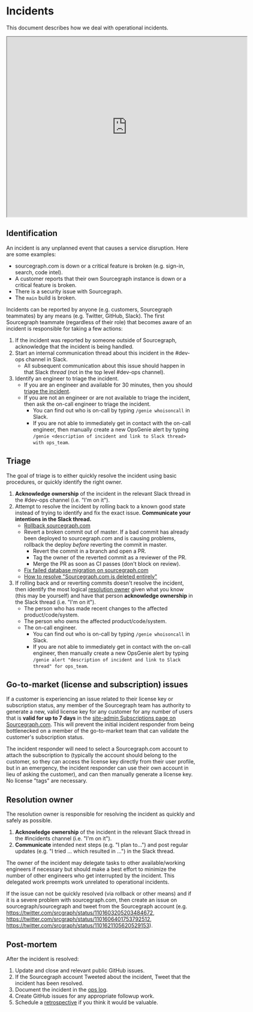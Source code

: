 # Incidents

This document describes how we deal with operational incidents.

<iframe src="https://drive.google.com/file/d/1kTZ-_N1ulx9Kf0vZyn5BWTrtipbvN9jH/preview" width="640" height="480"></iframe>

## Identification

An incident is any unplanned event that causes a service disruption. Here are some examples:

- sourcegraph.com is down or a critical feature is broken (e.g. sign-in, search, code intel).
- A customer reports that their own Sourcegraph instance is down or a critical feature is broken.
- There is a security issue with Sourcegraph.
- The `main` build is broken.

Incidents can be reported by anyone (e.g. customers, Sourcegraph teammates) by any means (e.g. Twitter, GitHub, Slack). The first Sourcegraph teammate (regardless of their role) that becomes aware of an incident is responsible for taking a few actions:

1. If the incident was reported by someone outside of Sourcegraph, acknowledge that the incident is being handled.
2. Start an internal communication thread about this incident in the #dev-ops channel in Slack.
   - All subsequent communication about this issue should happen in that Slack _thread_ (not in the top level #dev-ops channel).
3. Identify an engineer to triage the incident.
   - If you are an engineer and available for 30 minutes, then you should [triage the incident](#triage).
   - If you are not an engineer or are not available to triage the incident, then ask the on-call engineer to triage the incident.
     - You can find out who is on-call by typing `/genie whoisoncall` in Slack.
     - If you are not able to immediately get in contact with the on-call engineer, then manually create a new OpsGenie alert by typing `/genie <description of incident and link to Slack thread> with ops_team`.

## Triage

The goal of triage is to either quickly resolve the incident using basic procedures, or quickly identify the right owner.

1. **Acknowledge ownership** of the incident in the relevant Slack thread in the #dev-ops channel (i.e. "I'm on it").
2. Attempt to resolve the incident by rolling back to a known good state instead of trying to identify and fix the exact issue. **Communicate your intentions in the Slack thread.**
   - [Rollback sourcegraph.com](https://github.com/sourcegraph/deploy-sourcegraph-dot-com/blob/release/README.info.md#how-to-rollback-sourcegraphcom)
   - Revert a broken commit out of master. If a bad commit has already been deployed to sourcegraph.com and is causing problems, rollback the deploy _before_ reverting the commit in master.
     - Revert the commit in a branch and open a PR.
     - Tag the owner of the reverted commit as a reviewer of the PR.
     - Merge the PR as soon as CI passes (don't block on review).
   - [Fix failed database migration on sourcegraph.com](https://github.com/sourcegraph/sourcegraph/tree/master/migrations#dirty-db-schema)
   - [How to resolve "Sourcegraph.com is deleted entirely"](playbooks/dotcom_deleted_entirely.md)
3. If rolling back and or reverting commits doesn't resolve the incident, then identify the most logical [resolution owner](#ownership) given what you know (this may be yourself) and have that person **acknowledge ownership** in the Slack thread (i.e. "I'm on it").
   - The person who has made recent changes to the affected product/code/system.
   - The person who owns the affected product/code/system.
   - The on-call engineer.
     - You can find out who is on-call by typing `/genie whoisoncall` in Slack.
     - If you are not able to immediately get in contact with the on-call engineer, then manually create a new OpsGenie alert by typing `/genie alert "description of incident and link to Slack thread" for ops_team`.

## Go-to-market (license and subscription) issues

If a customer is experiencing an issue related to their license key or subscription status, any member of the Sourcegraph team has authority to generate a new, valid license key for any customer for any number of users that is **valid for up to 7 days** in the [site-admin Subscriptions page on Sourcegraph.com](https://sourcegraph.com/site-admin/dotcom/product/subscriptions). This will prevent the initial incident responder from being bottlenecked on a member of the go-to-market team that can validate the customer's subscription status.

The incident responder will need to select a Sourcegraph.com account to attach the subscription to (typically the account should belong to the customer, so they can access the license key directly from their user profile, but in an emergency, the incident responder can use their own account in lieu of asking the customer), and can then manually generate a license key. No license "tags" are necessary.

## Resolution owner

The resolution owner is responsible for resolving the incident as quickly and safely as possible.

1. **Acknowledge ownership** of the incident in the relevant Slack thread in the #incidents channel (i.e. "I'm on it").
2. **Communicate** intended next steps (e.g. "I plan to...") and post regular updates (e.g. "I tried ... which resulted in ...") in the Slack thread.

The owner of the incident may delegate tasks to other available/working engineers if necessary but should make a best effort to minimize the number of other engineers who get interrupted by the incident. This delegated work preempts work unrelated to operational incidents.

If the issue can not be quickly resolved (via rollback or other means) and if it is a severe problem with sourcegraph.com, then create an issue on sourcegraph/sourcegraph and tweet from the Sourcegraph account (e.g. https://twitter.com/srcgraph/status/1101603205203484672, https://twitter.com/srcgraph/status/1101606401753792512, https://twitter.com/srcgraph/status/1101621105620529153).

## Post-mortem

After the incident is resolved:

1. Update and close and relevant public GitHub issues.
1. If the Sourcegraph account Tweeted about the incident, Tweet that the incident has been resolved.
1. Document the incident in the [ops log](https://docs.google.com/document/d/1dtrOHs5STJYKvyjigL1kMm6u-W0mlyRSyVxPfKIOfEw/edit).
1. Create GitHub issues for any appropriate followup work.
1. Schedule a [retrospective](../../../retrospectives/index.md) if you think it would be valuable.
